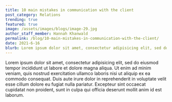 ```yaml
---
title: 10 main mistakes in communication with the client
post_category: Relations
trending: true
featured: true
image: /assets/images/blogs/image-29.jpg
author_staff_member: Hannah Khanwald
permalink: /blog/10-main-mistakes-in-communication-with-the-client/
date: 2021-6-16
blurb: Lorem ipsum dolor sit amet, consectetur adipisicing elit, sed do eiusmod tempor incididunt ut labore et dolore magna aliqua.
---
```

Lorem ipsum dolor sit amet, consectetur adipisicing elit, sed do eiusmod tempor incididunt ut labore et dolore magna aliqua. Ut enim ad minim veniam, quis nostrud exercitation ullamco laboris nisi ut aliquip ex ea commodo consequat. Duis aute irure dolor in reprehenderit in voluptate velit esse cillum dolore eu fugiat nulla pariatur. Excepteur sint occaecat cupidatat non proident, sunt in culpa qui officia deserunt mollit anim id est laborum.
